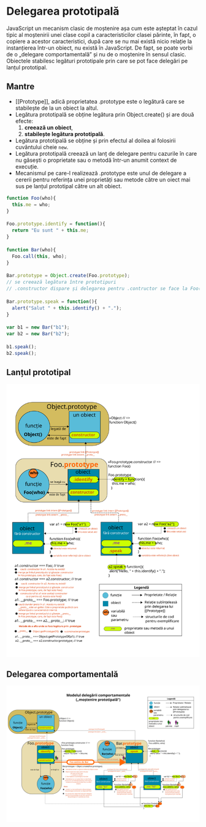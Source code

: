 # Delegarea prototipală

JavaScript un mecanism clasic de moștenire așa cum este așteptat în cazul tipic al moștenirii unei clase copil a caracteristicilor clasei părinte, în fapt, o copiere a acestor caracteristici, după care se nu mai există nicio relație la instanțierea într-un obiect, nu există în JavaScript. De fapt, se poate vorbi de o „delegare comportamentală” și nu de o moștenire în sensul clasic. Obiectele stabilesc legături prototipale prin care se pot face delegări pe lanțul prototipal.

## Mantre

- [[Prototype]], adică proprietatea .prototype este o legătură care se stabilește de la un obiect la altul.
- Legătura prototipală se obține legătura prin Object.create() și are două efecte:
  1. **creează un obiect**,
  2. **stabilește legătura prototipală**.
- Legătura prototipală se obține și prin efectul al doilea al folosirii cuvântului cheie ```new```.
- Legătura prototipală creează un lanț de delegare pentru cazurile în care nu găsești o proprietate sau o metodă într-un anumit context de execuție.
- Mecanismul pe care-l realizează .prototype este unul de delegare a cererii pentru referința unei proprietăți sau metode către un oiect mai sus pe lanțul prototipal către un alt obiect.

```js
function Foo(who){
  this.me = who;
}

Foo.prototype.identify = function(){
  return "Eu sunt " + this.me;
}

function Bar(who){
  Foo.call(this, who);
}

Bar.prototype = Object.create(Foo.prototype);
// se creează legătura între prototipuri
// .constructor dispare și delegarea pentru .contructor se face la Foo()

Bar.prototype.speak = function(){
  alert("Salut " + this.identify() + ".");
}

var b1 = new Bar("b1");
var b2 = new Bar("b2");

b1.speak();
b2.speak();
```

## Lanțul prototipal

![Delegare comportamentală simplă](Prototype.svg "Lanțul prototipal")

## Delegarea comportamentală

![Modelul delegării comportamentale](PrototypeExtindere.svg "Delegare comportamentală simplă")
